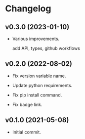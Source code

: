 # Changelog


## v0.3.0 (2023-01-10)

* Various improvements.

  add API, types, github workflows


## v0.2.0 (2022-08-02)

* Fix version variable name.

* Update python requirements.

* Fix pip install command.

* Fix badge link.


## v0.1.0 (2021-05-08)

* Initial commit.


